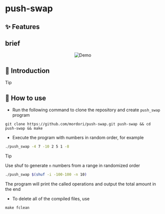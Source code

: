 # push-swap
## ✨ Features
brief
-

<p align="center">
  <img src="doc/" alt="Demo" />
</p>

## 📖 Introduction


> [!TIP]
> ## 🚀 How to use
- Run the following command to clone the repository and create `push_swap` program
``` git
git clone https://github.com/mordori/push-swap.git push-swap && cd push-swap && make
```
- Execute the program with numbers in random order, for example
``` bash
./push_swap -4 7 -10 2 5 1 -8
```

> [!TIP]
> Use shuf to generate `n` numbers from a range in randomized order
> ``` bash
> ./push_swap $(shuf -i -100-100 -n 10)
> ```

The program will print the called operations and output the total amount in the end

- To delete all of the compiled files, use
``` Makefile
make fclean
```
